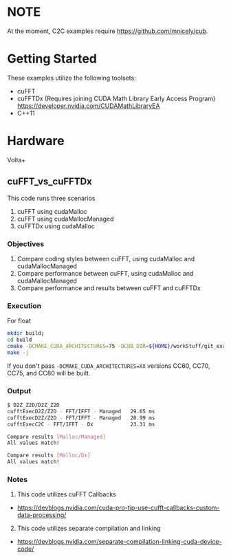 # NOTE
At the moment, C2C examples require https://github.com/mnicely/cub.

# Getting Started
These examples utilize the following toolsets:
* cuFFT
* cuFFTDx (Requires joining CUDA Math Library Early Access Program) https://developer.nvidia.com/CUDAMathLibraryEA
* C++11

# Hardware
Volta+

## cuFFT_vs_cuFFTDx

This code runs three scenarios
1. cuFFT using cudaMalloc
2. cuFFT using cudaMallocManaged
3. cuFFTDx using cudaMalloc

### Objectives
1. Compare coding styles between cuFFT, using cudaMalloc and cudaMallocManaged
2. Compare performance between cuFFT, using cudaMalloc and cudaMallocManaged
3. Compare performance and results between cuFFT and cuFFTDx

### Execution
For float
```bash
mkdir build;
cd build
cmake -DCMAKE_CUDA_ARCHITECTURES=75 -DCUB_DIR=${HOME}/workStuff/git_examples/cub -DCUFFTDX_DIR=${HOME}/workStuff/cufft/libcufftdx/include ..
make -j
```

If you don't pass `-DCMAKE_CUDA_ARCHITECTURES=XX` versions CC60, CC70, CC75, and CC80 will be built.

### Output
```bash
$ D2Z_Z2D/D2Z_Z2D 
cufftExecD2Z/Z2D - FFT/IFFT - Managed   29.65 ms
cufftExecD2Z/Z2D - FFT/IFFT - Managed   20.99 ms
cufftExecC2C - FFT/IFFT - Dx            23.31 ms

Compare results [Malloc/Managed]
All values match!

Compare results [Malloc/Dx]
All values match!
```

### Notes
1. This code utilizes cuFFT Callbacks
- https://devblogs.nvidia.com/cuda-pro-tip-use-cufft-callbacks-custom-data-processing/
2. This code utilizes separate compilation and linking
- https://devblogs.nvidia.com/separate-compilation-linking-cuda-device-code/
